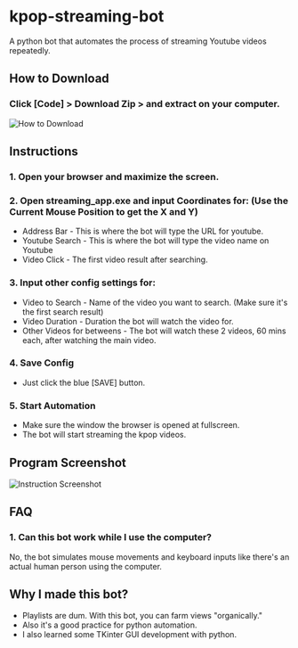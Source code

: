 # kpop-streaming-bot
A python bot that automates the process of streaming Youtube videos repeatedly.

## How to Download
### Click [Code] > Download Zip > and extract on your computer.
![How to Download](https://i.ibb.co/NVLnQ4N/image.png)

## Instructions
### 1. Open your browser and maximize the screen.
### 2. Open streaming_app.exe and input Coordinates for: (Use the Current Mouse Position to get the X and Y)
- Address Bar - This is where the bot will type the URL for youtube.
- Youtube Search - This is where the bot will type the video name on Youtube
- Video Click - The first video result after searching.
### 3. Input other config settings for:
- Video to Search - Name of the video you want to search. (Make sure it's the first search result)
- Video Duration - Duration the bot will watch the video for.
- Other Videos for betweens - The bot will watch these 2 videos, 60 mins each, after watching the main video.
### 4. Save Config
- Just click the blue [SAVE] button.
### 5. Start Automation
- Make sure the window the browser is opened at fullscreen.
- The bot will start streaming the kpop videos.

## Program Screenshot
![Instruction Screenshot](https://i.ibb.co/RYj4PLJ/image.png)

## FAQ
### 1. Can this bot work while I use the computer?
No, the bot simulates mouse movements and keyboard inputs like there's an actual human person using the computer.



## Why I made this bot?
- Playlists are dum. With this bot, you can farm views "organically."
- Also it's a good practice for python automation.
- I also learned some TKinter GUI development with python.
